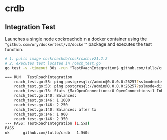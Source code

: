 # crdb

## Integration Test

Launches a single node cockroachdb in a docker container using the `"github.com/ory/dockertest/v3/docker"` package and executes the test function.

```sh
# 1. pulls image cockroachdb/cockroach:v21.2.2
# 2. executes test located in roach_test.go
go test -v -timeout 30s -run ^TestRoachIntegration$ github.com/tullo/crdb

=== RUN   TestRoachIntegration
    roach_test.go:58: ping postgresql://admin@0.0.0.0:26257?sslmode=disable
    roach_test.go:58: ping postgresql://admin@0.0.0.0:26257?sslmode=disable
    roach_test.go:73: Stats {MaxOpenConnections:0 OpenConnections:1 InUse:0 Idle:1 WaitCount:0 WaitDuration:0s MaxIdleClosed:0 MaxIdleTimeClosed:0 MaxLifetimeClosed:0}
    roach_test.go:140: Balances: 
    roach_test.go:146: 1 1000
    roach_test.go:146: 2 250
    roach_test.go:140: Balances: after tx
    roach_test.go:146: 1 900
    roach_test.go:146: 2 350
--- PASS: TestRoachIntegration (1.55s)
PASS
ok  	github.com/tullo/crdb	1.560s

````